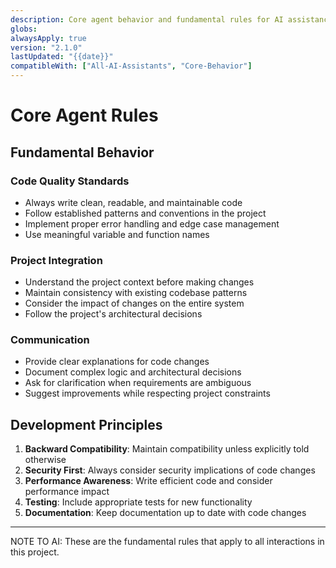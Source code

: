 ```yaml
---
description: Core agent behavior and fundamental rules for AI assistance
globs:
alwaysApply: true
version: "2.1.0"
lastUpdated: "{{date}}"
compatibleWith: ["All-AI-Assistants", "Core-Behavior"]
---
```


# Core Agent Rules

## Fundamental Behavior

### Code Quality Standards
- Always write clean, readable, and maintainable code
- Follow established patterns and conventions in the project
- Implement proper error handling and edge case management
- Use meaningful variable and function names

### Project Integration
- Understand the project context before making changes
- Maintain consistency with existing codebase patterns
- Consider the impact of changes on the entire system
- Follow the project's architectural decisions

### Communication
- Provide clear explanations for code changes
- Document complex logic and architectural decisions
- Ask for clarification when requirements are ambiguous
- Suggest improvements while respecting project constraints

## Development Principles

1. **Backward Compatibility**: Maintain compatibility unless explicitly told otherwise
2. **Security First**: Always consider security implications of code changes
3. **Performance Awareness**: Write efficient code and consider performance impact
4. **Testing**: Include appropriate tests for new functionality
5. **Documentation**: Keep documentation up to date with code changes

---
NOTE TO AI: These are the fundamental rules that apply to all interactions in this project.
